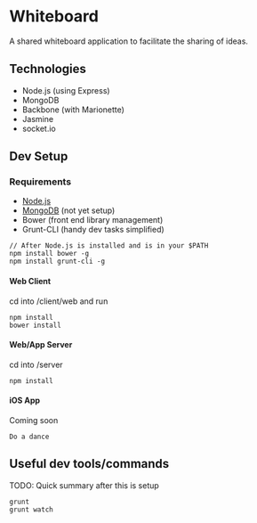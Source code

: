 # Whiteboard
A shared whiteboard application to facilitate the sharing of ideas.

## Technologies
* Node.js (using Express)
* MongoDB
* Backbone (with Marionette)
* Jasmine
* socket.io

## Dev Setup

### Requirements
* [Node.js](http://nodejs.org/)
* [MongoDB](http://www.mongodb.org/) (not yet setup)
* Bower (front end library management)
* Grunt-CLI (handy dev tasks simplified)
```
// After Node.js is installed and is in your $PATH
npm install bower -g
npm install grunt-cli -g
```

#### Web Client
cd into /client/web and run
```
npm install
bower install
```

#### Web/App Server
cd into /server
```
npm install
```

#### iOS App
Coming soon
```
Do a dance
```

## Useful dev tools/commands
TODO: Quick summary after this is setup
```
grunt
grunt watch
```
